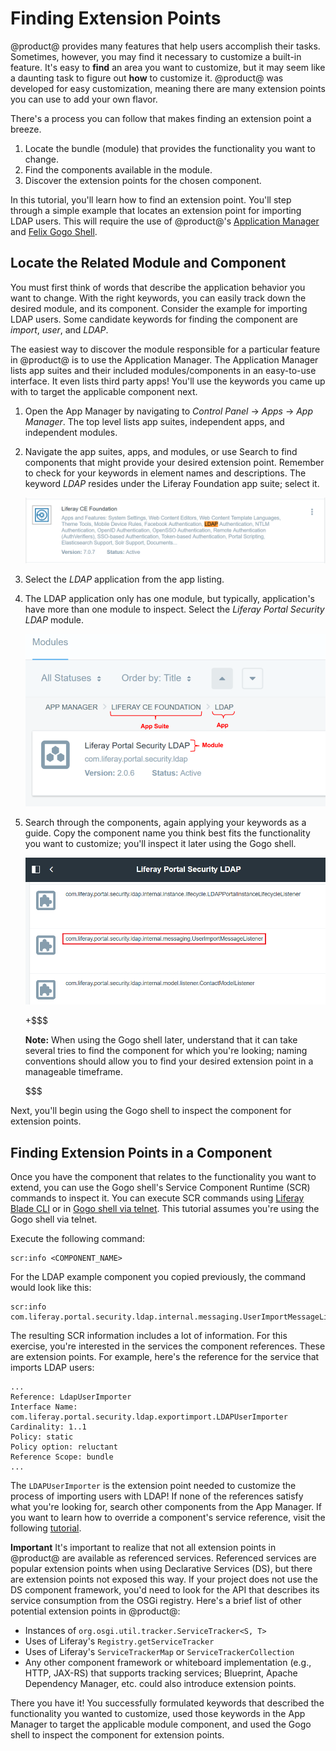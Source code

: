 # Finding Extension Points

@product@ provides many features that help users accomplish their tasks.
Sometimes, however, you may find it necessary to customize a built-in feature.
It's easy to **find** an area you want to customize, but it may seem like a
daunting task to figure out **how** to customize it. @product@ was developed for
easy customization, meaning there are many extension points you can use to add
your own flavor.

There's a process you can follow that makes finding an extension point a breeze.

1.  Locate the bundle (module) that provides the functionality you want to
    change.
3.  Find the components available in the module.
4.  Discover the extension points for the chosen component.

In this tutorial, you'll learn how to find an extension point. You'll step
through a simple example that locates an extension point for importing LDAP
users. This will require the use of @product@'s
[Application Manager](/discover/portal/-/knowledge_base/7-0/managing-and-configuring-apps#using-the-app-manager)
and
[Felix Gogo Shell](/develop/reference/-/knowledge_base/7-0/using-the-felix-gogo-shell).

## Locate the Related Module and Component

You must first think of words that describe the application behavior you want to
change. With the right keywords, you can easily track down the desired module,
and its component. Consider the example for importing LDAP users. Some candidate
keywords for finding the component are *import*, *user*, and *LDAP*.

The easiest way to discover the module responsible for a particular feature in
@product@ is to use the Application Manager. The Application Manager lists app
suites and their included modules/components in an easy-to-use interface. It
even lists third party apps! You'll use the keywords you came up with to target
the applicable component next.

1.  Open the App Manager by navigating to *Control Panel* &rarr; *Apps* &rarr;
    *App Manager*. The top level lists app suites, independent apps, and
    independent modules.

2.  Navigate the app suites, apps, and modules, or use Search to find components
    that might provide your desired extension point. Remember to check for your
    keywords in element names and descriptions. The keyword *LDAP* resides under
    the Liferay Foundation app suite; select it.

    ![Figure x: The Liferay Foundation app suite contains the LDAP Authentication application.](../../../images/ldap-keyword-app-manager.png)

3.  Select the *LDAP* application from the app listing.

4.  The LDAP application only has one module, but typically, application's have
    more than one module to inspect. Select the *Liferay Portal Security LDAP*
    module.

    ![Figure x: The App Manager lists the module, package name, version, and status.](../../../images/app-manager-breakdown.png)

5.  Search through the components, again applying your keywords as a guide. Copy
    the component name you think best fits the functionality you want to
    customize; you'll inspect it later using the Gogo shell.

    ![Figure x: The component name can be found using the App Manager.](../../../images/usermodellistener-component.png)

    +$$$

    **Note:** When using the Gogo shell later, understand that it can take
    several tries to find the component for which you're looking; naming
    conventions should allow you to find your desired extension point in a
    manageable timeframe.

    $$$

Next, you'll begin using the Gogo shell to inspect the component for extension
points.

## Finding Extension Points in a Component

Once you have the component that relates to the functionality you want to
extend, you can use the Gogo shell's Service Component Runtime (SCR) commands to
inspect it. You can execute SCR commands using
[Liferay Blade CLI](/develop/tutorials/-/knowledge_base/7-0/blade-cli) or in
[Gogo shell via telnet](/develop/reference/-/knowledge_base/7-0/using-the-felix-gogo-shell).
This tutorial assumes you're using the Gogo shell via telnet.

Execute the following command:

    scr:info <COMPONENT_NAME>

For the LDAP example component you copied previously, the command would look
like this:

    scr:info com.liferay.portal.security.ldap.internal.messaging.UserImportMessageListener

The resulting SCR information includes a lot of information. For this exercise,
you're interested in the services the component references. These are extension
points. For example, here's the reference for the service that imports LDAP
users:

    ...
    Reference: LdapUserImporter
    Interface Name: com.liferay.portal.security.ldap.exportimport.LDAPUserImporter
    Cardinality: 1..1
    Policy: static
    Policy option: reluctant
    Reference Scope: bundle
    ...

The `LDAPUserImporter` is the extension point needed to customize the process of
importing users with LDAP! If none of the references satisfy what you're looking
for, search other components from the App Manager. If you want to learn how to
override a component's service reference, visit the following
[tutorial](/develop/tutorials/-/knowledge_base/7-0/overriding-a-components-service-reference).

**Important** It's important to realize that not all extension points in
@product@ are available as referenced services. Referenced services are popular
extension points when using Declarative Services (DS), but there are extension
points not exposed this way. If your project does not use the DS component
framework, you'd need to look for the API that describes its service consumption
from the OSGi registry. Here's a brief list of other potential extension points
in @product@:

- Instances of `org.osgi.util.tracker.ServiceTracker<S, T>`
- Uses of Liferay's `Registry.getServiceTracker`
- Uses of Liferay's `ServiceTrackerMap` or `ServiceTrackerCollection`
- Any other component framework or whiteboard implementation (e.g., HTTP,
  JAX-RS) that supports tracking services; Blueprint, Apache Dependency Manager,
  etc. could also introduce extension points.

There you have it! You successfully formulated keywords that described the
functionality you wanted to customize, used those keywords in the App Manager to
target the applicable module component, and used the Gogo shell to inspect the
component for extension points.